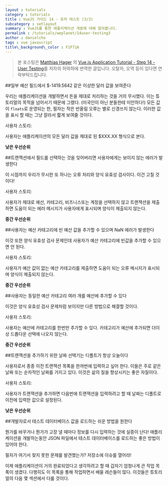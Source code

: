 ```yaml
---
layout : tutorials
category : tutorials
title : VueJS 가이드 14 - 유저 테스트 (3/3)
subcategory : setlayout
summary : VueJS를 통한 애플리케이션 개발에 대해 알아봅니다.
permalink : /tutorials/weplanet/14user-testing3
author : danielcho
tags : vue javascript
title\_background\_color : F1F71A
---
```




> 본 포스팅은 [Matthias Hager](https://matthiashager.com) 의 [Vue.js Application Tutorial - Step 14 - User Testing](https://matthiashager.com/complete-vuejs-application-tutorial/user-testing)를 저자의 허락하에 번역한 글입니다. 오탈자, 오역 등이 있다면 연락부탁드립니다.

  

##일부 예산 필드에서 $-1419.5642 같은 이상한 달러 값을 보여준다

우리는 애플리케이션을 개발하면서 돈을 제대로 처리하는 것을 거의 무시했다. 이는 튜토리얼의 목적을 넘어서기 때문에 그랬다. (미국인이 아닌 분들한테 미안하다!) 모든 값이 `floats`로 운영되는 한, 필자는 작은 반올림 오류는 별로 신경쓰지 않는다. 이러한 값을 표시 할 때는 그냥 잘라서 짧게 보여줄 것이다.

 

사용자 스토리:

사용자는 애플리케이션의 모든 달러 값을 제대로 된 $XXX.XX 형식으로 본다.



**낮은 우선순위**





 

##트랜잭션에서 필드를 선택하는 것을 잊어버리면 사용자에게는 보이지 않는 에러가 발생한다

이 시점까지 우리가 무시한 또 하나는 오류 처리와 양식 유효성 검사이다. 이건 고칠 것이다!

 

사용자 스토리:

사용자가 제대로 예산, 카테고리, 비즈니스또는 계정을 선택하지 않고 트랜잭션을 제출하면 도움이 되는 에러 메시지가 사용자에게 표시되며 양식이 제출되지 않는다. 



**중간 우선순위**





 

##사용자는 예산 카테고리에 빈 예산 값을 추가할 수 있으며 NaN 에러가 발생한다 

이것 또한 양식 유효성 검사 문제인데 사용자가 예산 카테고리에 빈값을 추가할 수 있으면 안 된다.

 

사용자 스토리:

사용자가 예산 값이 없는 예산 카테고리를 제출하면 도움이 되는 오류 메시지가 표시되며 양식이 제출되지 않는다.



**중간 우선순위**









##사용자는 동일한 예산 카테고리 여러 개를 예산에 추가할 수 있다

이것은 양식 유효성 검사 문제처럼 보이지만 다른 방법으로 해결할 것이다.

 

사용자 스토리:

사용자는 예산에 카테고리를 한번만 추가할 수 있다. 카테고리가 예산에 추가되면 더이상 드롭다운 선택에 나오지 않는다. 



**중간 우선순위**





 

##트랜잭션을 추가하기 위한 날짜 선택기는 디폴트가 항상 오늘이다

사용자로서 종종 이전 트랜잭션 목록을 한꺼번에 입력하고 싶어 한다. 이들은 주로 같은 날짜 또는 순차적인 날짜를 가지고 있다. 이것은 삶의 질을 향상시키는 좋은 자질이다.

 

사용자 스토리:

사용자가 트랜잭션을 추가하면 다음번에 트랜잭션을 입력하려고 할 때 날짜는 디폴트로 이전에 입력한 값으로 설정된다.



**낮은 우선순위**





 

##개발자로서 테스트 데이터베이스 값을 로드하는 쉬운 방법을 원한다

뭔가를 바꾸거나 뭔가가 고장 낼 때마다 정보를 다시 입력하는 것에 실증이 난다! 애플리케이션을 개발하는동안 JSON 파일에서 테스트 데이터베이스를 로드하는 좋은 방법이 있어야 한다.

 





필자가 여기서 찾지 못한 문제를 발견했는가? 저장소에 이슈를 열어라!

 

이제 애플리케이션이 거의 완료되었다고 생각하려고 할 때 갑자기 엄청나게 큰 작업 목록이 생겼다. 다행히도 이 목록을 통해 작업하면서 배울 레슨들이 많다. 이것들은 튜토리얼의 다음 몇 섹션에서 다룰 것이다.